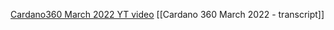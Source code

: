 [Cardano360 March 2022 YT video](https://youtu.be/r6qNwOE9Bvo)
[[Cardano 360 March 2022 - transcript]]



